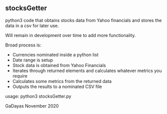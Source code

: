 ## stocksGetter

python3 code that obtains stocks data from Yahoo financials and stores the data in a csv for later use.  

Will remain in development over time to add more functionality.

Broad process is: 

* Currencies nominated inside a python list
* Date range is setup 
* Stock data is obtained from Yahoo Financials 
* Iterates through returned elements and calculates whatever metrics you require 
* Calculates some metrics from the returned data
* Outputs the results to a nominated CSV file

usage: python3 stocksGetter.py

GaDayas November 2020
